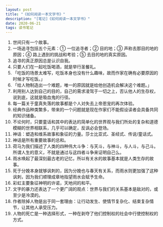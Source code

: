 ```yaml
---
layout: post
title: "《如何阅读一本文学书》"
description: "[笔记]《如何阅读一本文学书》"
date: 2020-06-21
tags: 读书笔记
---
```


1. 世间只有一个故事。
2. 一场追寻包括五个元素：① 一位追寻者；② 目的地；③ 声称去那目的地的原因；④ 路上遇到的挑战和考验；⑤ 去目的地的真实原因。
3. 追寻的真正原因总是认识自我。
4. 只要人们在一起吃饭喝酒，就是举行圣餐礼。
5. 「吃饭的场景太难写，吃饭本身也没有什么趣味，故而作家在确有必要原因的时候才写吃饭。」
6. 「给人物制造出一个难题，唯一的原因就是给他创造机会解决这个难题。」
7. 利用别人达到自己的目的，自己的需求凌驾于一切之上，否认他人的生存权，说到底，这就是吸血鬼的行径。
8. 每一篇关于童真失落的故事都是个人对失去上帝恩宠的再次体验。
9. 经典作品种类繁多，带来的一个问题就是现在作家们不能假设读者会具备共同的知识储备。
10. 不论何时，只要童话和其中的表达的简单化的世界观与我们所处的复杂和道德模糊的世界相联系，几乎可以确定，反讽必会登场。
11. 神话：塑造和维系故事和象征的力量。莎士比亚式、圣经式、传说/童话式。
12. 神话是所有重要故事的总和。
13. 荷马为我们描述了人类的四种伟大斗争：与天斗，与神斗，与人斗，与己斗。所谓人生的意义，不就是通过与这四者斗争来证明自己么。
14. 雨水唤起了最深刻最古老的记忆，所以有关水的故事基本就是人类生存的故事。
15. 死于分娩本身就够讽刺的，因为分娩也与春天有关系，而雨水则更加强了这种讽刺，因为我们顺理成章地指望雨水会赋予生命。
16. 彩虹主要象征神明的许诺，天地间的和平。
17. 文字的暴力还表达了一个更广阔的观点：世界与我们的关系基本是敌对的，或至少是冷漠的。
18. 作者除掉人物是出于同一套理由：让行动发生、使情节复杂化、结束复杂情节，让其他人承受压力。
19. 人物的死亡是一种选择形式，一种在剥夺了他们控制权的社会中行使控制权的方式。
